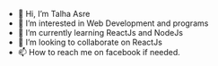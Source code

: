 - 👋 Hi, I’m Talha Asre
- 👀 I’m interested in Web Development and programs
- 🌱 I’m currently learning ReactJs and NodeJs
- 💞️ I’m looking to collaborate on ReactJs
- 📫 How to reach me on facebook if needed.
